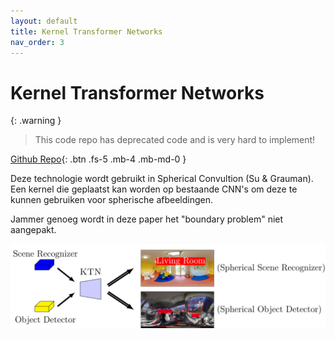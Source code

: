```yaml
---
layout: default
title: Kernel Transformer Networks
nav_order: 3
---
```


# Kernel Transformer Networks


{: .warning }
> This code repo has deprecated code and is very hard to implement!

[Github Repo](https://github.com/sammy-su/KernelTransformerNetwork){: .btn .fs-5 .mb-4 .mb-md-0 }

Deze technologie wordt gebruikt in Spherical Convultion (Su & Grauman). Een kernel die geplaatst kan worden op bestaande CNN's om deze
te kunnen gebruiken voor spherische afbeeldingen.

Jammer genoeg wordt in deze paper het "boundary problem" niet aangepakt.

![transferability!](../images/transferability.png "Transferability")




